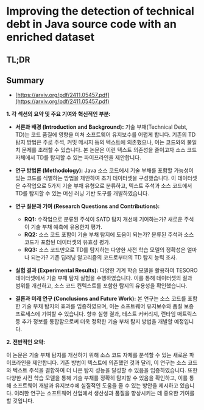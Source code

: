 # Improving the detection of technical debt in Java source code with an enriched dataset
## TL;DR
## Summary
- [https://arxiv.org/pdf/2411.05457.pdf](https://arxiv.org/pdf/2411.05457.pdf)

**1. 각 섹션의 요약 및 주요 기여와 혁신적인 부분:**

- **서론과 배경 (Introduction and Background):** 
  기술 부채(Technical Debt, TD)는 코드 품질에 영향을 미쳐 소프트웨어 유지보수를 어렵게 합니다. 기존의 TD 탐지 방법은 주로 주석, 커밋 메시지 등의 텍스트에 의존했으나, 이는 코드와의 불일치 문제를 초래할 수 있습니다. 본 논문은 이런 텍스트 의존성을 줄이고자 소스 코드 자체에서 TD를 탐지할 수 있는 파이프라인을 제안합니다.

- **연구 방법론 (Methodology):**
  Java 소스 코드에서 기술 부채를 포함할 가능성이 있는 코드를 식별하는 방법을 제안하여 초기 데이터셋을 구성했습니다. 이 데이터셋은 수작업으로 5가지 기술 부채 유형으로 분류하고, 텍스트 주석과 소스 코드에서 TD를 탐지할 수 있는 머신 러닝 기반 도구를 개발하였습니다.

- **연구 질문과 기여 (Research Questions and Contributions):**
  - **RQ1:** 수작업으로 분류된 주석이 SATD 탐지 개선에 기여하는가? 새로운 주석이 기술 부채 예측에 유용한지 평가.
  - **RQ2:** 소스 코드 포함이 기술 부채 탐지에 도움이 되는가? 분류된 주석과 소스 코드가 포함된 데이터셋의 유효성 평가.
  - **RQ3:** 소스 코드만으로 TD를 탐지하는 다양한 사전 학습 모델의 정확성은 얼마나 되는가? 기존 딥러닝 알고리즘의 코드로부터의 TD 탐지 능력 조사.

- **실험 결과 (Experimental Results):**
  다양한 기계 학습 모델을 활용하여 TESORO 데이터셋에서 기술 부채 탐지 실험을 수행하였습니다. 이를 통해 데이터셋의 질과 범위를 개선하고, 소스 코드 컨텍스트를 포함한 탐지의 유용성을 확인했습니다.

- **결론과 미래 연구 (Conclusions and Future Work):**
  본 연구는 소스 코드를 포함한 기술 부채 탐지의 효과를 입증하였으며, 이는 소프트웨어 유지보수와 품질 보증 프로세스에 기여할 수 있습니다. 향후 실행 결과, 테스트 커버리지, 런타임 매트릭스 등 추가 정보를 통합함으로써 더욱 정확한 기술 부채 탐지 방법을 개발할 예정입니다.

**2. 전반적인 요약:**

이 논문은 기술 부채 탐지를 개선하기 위해 소스 코드 자체를 분석할 수 있는 새로운 파이프라인을 제안합니다. 기존 방법이 텍스트에 의존했던 것과 달리, 이 연구는 소스 코드와 텍스트 주석을 결합하여 더 나은 탐지 성능을 달성할 수 있음을 입증하였습니다. 또한 다양한 사전 학습 모델을 통해 기술 부채를 정확히 탐지할 수 있음을 확인하고, 이를 통해 소프트웨어 개발과 유지보수에 실질적인 도움을 줄 수 있는 방안을 제시하고 있습니다. 이러한 연구는 소프트웨어 산업에서 생산성과 품질을 향상시키는 데 중요한 기여를 할 것입니다.
